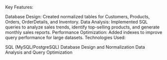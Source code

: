 Key Features:

Database Design: Created normalized tables for Customers, Products, Orders, OrderDetails, and Inventory.
Data Analysis: Implemented SQL queries to analyze sales trends, identify top-selling products, and generate monthly sales reports.
Performance Optimization: Added indexes to improve query performance for large datasets.
Technologies Used:

SQL (MySQL/PostgreSQL)
Database Design and Normalization
Data Analysis and Query Optimization
